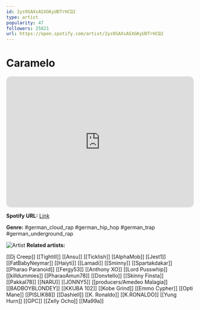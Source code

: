 ```yaml
---
id: 2ys9SAXsASXGKyUDTrHCQ2
type: artist
popularity: 47
followers: 25821
url: https://open.spotify.com/artist/2ys9SAXsASXGKyUDTrHCQ2
---
```

# Caramelo

<iframe style="border-radius:12px" src="https://open.spotify.com/embed/artist/2ys9SAXsASXGKyUDTrHCQ2" width="100%" height="352" frameBorder="0" allowfullscreen="" allow="autoplay; clipboard-write; encrypted-media; fullscreen; picture-in-picture" loading="lazy"></iframe>

**Spotify URL:** [Link](https://open.spotify.com/artist/2ys9SAXsASXGKyUDTrHCQ2)

**Genre:**  #german_cloud_rap #german_hip_hop #german_trap #german_underground_rap

![Artist](https://i.scdn.co/image/ab6761610000e5eba1da22d71823465972878f14)
**Related artists:**

[[Dj Creep]]
[[Tightill]]
[[Ansu]]
[[Ticklish]]
[[AlphaMob]]
[[Jest1]]
[[FatBabyNeymar]]
[[Haiyti]]
[[Lamadi]]
[[Sminny]]
[[Spartakdakar]]
[[Pharao Paranoid]]
[[Fergy53]]
[[Anthony XO]]
[[Lord Pusswhip]]
[[killdummies]]
[[PharaoAmun78]]
[[Donvtello]]
[[Skinny Finsta]]
[[Pakkal78]]
[[NARU]]
[[JONNY5]]
[[producers/Amedeo Malagia]]
[[BADBOYBLONDEY]]
[[KKUBA 102]]
[[Kobe Grind]]
[[Emmo Cypher]]
[[Opti Mane]]
[[PISLIK88]]
[[Dashiell]]
[[K. Ronaldo]]
[[K.RONALDO]]
[[Yung Hurn]]
[[GPC]]
[[Zelly Ocho]]
[[Ma99a]]
